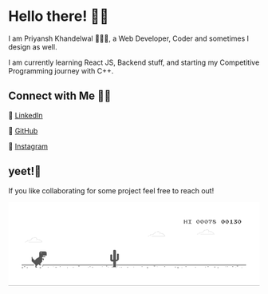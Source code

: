 # Hello there! 👋🏻

I am Priyansh Khandelwal 🙋🏻‍♂️, a Web Developer, Coder and sometimes I design as well.

I am currently learning React JS, Backend stuff, and starting my Competitive Programming journey with C++. 

## Connect with Me 🤝🏻

🎇 [LinkedIn](https://www.linkedin.com/in/priyansh-khandelwal-34867b188/)
 
🎇 [GitHub](https://github.com/priyanshk20)
 
🎇 [Instagram](https://www.instagram.com/ipriyanshk/)

## yeet!🎊
If you like collaborating for some project feel free to reach out! 

 ![Dino](https://raw.githubusercontent.com/priyanshk20/priyanshk20/master/dino.gif)
 


